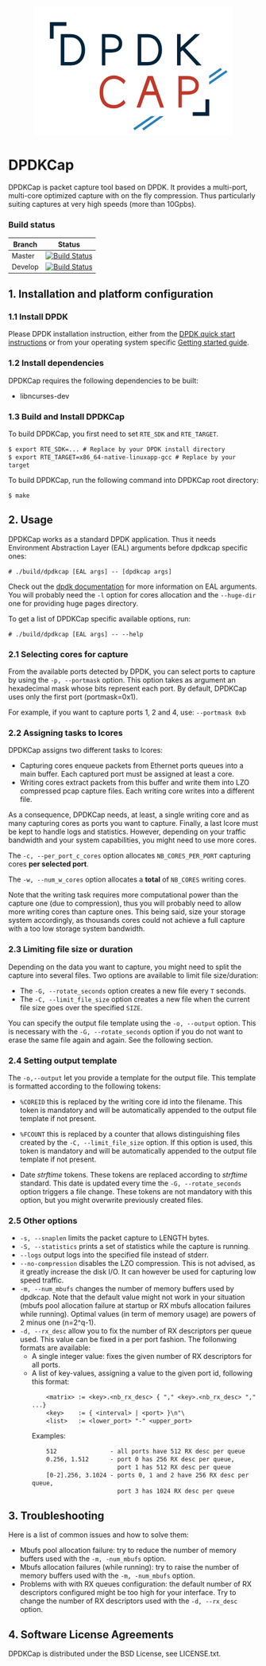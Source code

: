 <p align="center">
  <img src="./media/DPDKCapLogo_400x260.png"/>
<p/>

# DPDKCap
DPDKCap is packet capture tool based on DPDK. It provides a multi-port,
multi-core optimized capture with on the fly compression. Thus particularly
suiting captures at very high speeds (more than 10Gpbs).

### Build status
| Branch  | Status |
|---|---|
| Master | [![Build Status](https://api.travis-ci.org/dpdkcap/dpdkcap.svg?branch=master)](https://travis-ci.org/dpdkcap/dpdkcap) |
| Develop | [![Build Status](https://api.travis-ci.org/dpdkcap/dpdkcap.svg?branch=develop)](https://travis-ci.org/dpdkcap/dpdkcap) |

## 1. Installation and platform configuration

### 1.1 Install DPDK

Please DPDK installation instruction, either from the [DPDK quick start
instructions](http://dpdk.org/doc/quick-start) or from your operating system
specific [Getting started
guide](http://dpdk.org/doc/guides/linux_gsg/build_dpdk.html).

### 1.2 Install dependencies

DPDKCap requires the following dependencies to be built:
- libncurses-dev

### 1.3 Build and Install DPDKCap

To build DPDKCap, you first need to set `RTE_SDK` and `RTE_TARGET`.
```
$ export RTE_SDK=... # Replace by your DPDK install directory
$ export RTE_TARGET=x86_64-native-linuxapp-gcc # Replace by your target
```

To build DPDKCap, run the following command into DPDKCap root directory:
```
$ make
```

## 2. Usage

DPDKCap works as a standard DPDK application. Thus it needs Environment
Abstraction Layer (EAL) arguments before dpdkcap specific ones:

```
# ./build/dpdkcap [EAL args] -- [dpdkcap args]
```

Check out the [dpdk documentation](http://dpdk.org/doc/guides/index.html) for
more information on EAL arguments. You will probably need the `-l` option for
cores allocation and the `--huge-dir` one for providing huge pages directory.

To get a list of DPDKCap specific available options, run:
```
# ./build/dpdkcap [EAL args] -- --help
```

### 2.1 Selecting cores for capture

From the available ports detected by DPDK, you can select ports to capture by
using the `-p, --portmask` option. This option takes as argument an hexadecimal
mask whose bits represent each port. By default, DPDKCap uses only the first
port (portmask=0x1).

For example, if you want to capture ports 1, 2 and 4, use: `--portmask 0xb`

### 2.2 Assigning tasks to lcores

DPDKCap assigns two different tasks to lcores:
- Capturing cores enqueue packets from Ethernet ports queues into a main
  buffer. Each captured port must be assigned at least a core.
- Writing cores extract packets from this buffer and write them into LZO
  compressed pcap capture files. Each writing core writes into a different
  file.

As a consequence, DPDKCap needs, at least, a single writing core and as many
capturing cores as ports you want to capture. Finally, a last lcore must be
kept to handle logs and statistics. However, depending on your traffic
bandwidth and your system capabilities, you might need to use more cores.

The `-c, --per_port_c_cores` option allocates `NB_CORES_PER_PORT` capturing
cores **per selected port**.

The `-w, --num_w_cores` option allocates a **total** of `NB_CORES` writing
cores.

Note that the writing task requires more computational power than the capture
one (due to compression), thus you will probably need to allow more writing
cores than capture ones. This being said, size your storage system accordingly,
as thousands cores could not achieve a full capture with a too low storage
system bandwidth.

### 2.3 Limiting file size or duration

Depending on the data you want to capture, you might need to split the capture
into several files. Two options are available to limit file size/duration:
- The `-G, --rotate_seconds` option creates a new file every `T` seconds.
- The `-C, --limit_file_size` option creates a new file when the current file
  size goes over the specified `SIZE`.

You can specify the output file template using the `-o, --output` option. This
is necessary with the `-G, --rotate_seconds` option if you do not want to erase
the same file again and again. See the following section.

### 2.4 Setting output template

The `-o,--output` let you provide a template for the output file. This template
is formatted according to the following tokens:

- `%COREID` this is replaced by the writing core id into the filename. This
  token is mandatory and will be automatically appended to the output file
  template if not present.

- `%FCOUNT` this is replaced by a counter that allows distinguishing files
  created by the `-C, --limit_file_size` option. If this option is used, this
  token is mandatory and will be automatically appended to the output file
  template if not present.

- Date *strftime* tokens. These tokens are replaced according to *strftime*
  standard. This date is updated every time the `-G, --rotate_seconds` option
  triggers a file change. These tokens are not mandatory with this option, but
  you might overwrite previously created files.

### 2.5 Other options
- `-s, --snaplen` limits the packet capture to LENGTH bytes.
- `-S, --statistics` prints a set of statistics while the capture is
  running.
- `--logs` output logs into the specified file instead of stderr.
- `--no-compression` disables the LZO compression. This is not advised, as it
  greatly increase the disk I/O. It can however be used for capturing low speed
  traffic.
- `-m, --num_mbufs` changes the number of memory buffers used by dpdkcap. Note
  that the default value might not work in your situation (mbufs pool
  allocation failure at startup or RX mbufs allocation failures while running).
  Optimal values (in term of memory usage) are powers of 2 minus one
  (n=2^q-1).
- `-d, --rx_desc` allow you to fix the number of RX descriptors per queue used.
  This value can be fixed in a per port fashion. The follonwing formats are
  available:
  - A single integer value: fixes the given number of RX descriptors for all
    ports.
  - A list of key-values, assigning a value to the given port id, following this
    format:
    ```
        <matrix> := <key>.<nb_rx_desc> { "," <key>.<nb_rx_desc> "," ...}
        <key>    := { <interval> | <port> }\n"\
        <list>   := <lower_port> "-" <upper_port>
    ```
    Examples:
    ```
        512               - all ports have 512 RX desc per queue
        0.256, 1.512      - port 0 has 256 RX desc per queue,
                            port 1 has 512 RX desc per queue
        [0-2].256, 3.1024 - ports 0, 1 and 2 have 256 RX desc per queue,
                            port 3 has 1024 RX desc per queue
    ```

## 3. Troubleshooting

Here is a list of common issues and how to solve them:
- Mbufs pool allocation failure: try to reduce the number of memory buffers
  used with the `-m, -num_mbufs` option.
- Mbufs allocation failures (while running): try to raise the number of memory
  buffers used with the `-m, -num_mbufs` option.
- Problems with with RX queues configuration: the default number of RX
  descriptors configured might be too high for your interface. Try to change
  the number of RX descriptors used with the `-d, --rx_desc` option.

## 4. Software License Agreements

DPDKCap is distributed under the BSD License, see LICENSE.txt.

